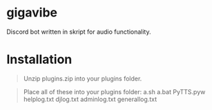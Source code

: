 # gigavibe
Discord bot written in skript for audio functionality.

# Installation
> Unzip plugins.zip into your plugins folder.

> Place all of these into your plugins folder:
a.sh
a.bat
PyTTS.pyw
helplog.txt
djlog.txt
adminlog.txt
generallog.txt
	
	
	

